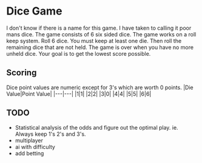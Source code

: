 # Dice Game
I don't know if there is a name for this game. I have taken to calling it poor mans dice. The game consists of 6 six sided dice. The game works on a roll keep system. 
Roll 6 dice. You must keep at least one die. Then roll the remaining dice that are not held. The game is over when you have no more unheld dice. Your goal is to get the lowest score possible.

## Scoring
Dice point values are numeric except for 3's which are worth 0 points.
|Die Value|Point Value|
|---|---|
|1|1|
|2|2|
|3|0|
|4|4|
|5|5|
|6|6|

## TODO
* Statistical analysis of the odds and figure out the optimal play. ie. Always keep 1's 2's and 3's.
* multiplayer
* ai with difficulty
* add betting

